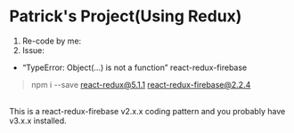 # Patrick's Project(Using Redux)
1. Re-code by me:
2. Issue:
* “TypeError: Object(…) is not a function” react-redux-firebase
> npm i --save react-redux@5.1.1 react-redux-firebase@2.2.4
<br>
This is a react-redux-firebase v2.x.x coding pattern and you probably have v3.x.x installed. 

